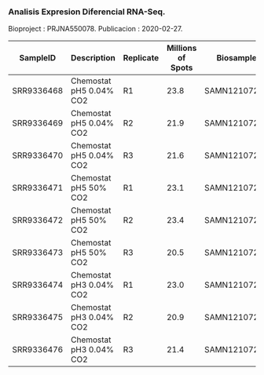 ### Analisis Expresion Diferencial RNA-Seq. 

Bioproject : PRJNA550078. 
Publicacion : 2020-02-27. 

|SampleID |      Description  |     Replicate | Millions of Spots | Biosample
|---------|-------------------|---------------------|-------------|-------------|
|SRR9336468 | Chemostat pH5 0.04% CO2 |  R1 | 23.8 |SAMN12107229 |
|SRR9336469 | Chemostat pH5 0.04% CO2 |  R2 | 21.9 |SAMN12107228 |
|SRR9336470 | Chemostat pH5 0.04% CO2 |  R3 | 21.6 | SAMN12107227 |
|SRR9336471 | Chemostat pH5 50%   CO2 |  R1 | 23.1 |  SAMN12107226 |
|SRR9336472 | Chemostat pH5 50%   CO2 |  R2 | 23.4| SAMN12107225 |
|SRR9336473 | Chemostat pH5 50%   CO2 |  R3 | 20.5| SAMN12107224|
|SRR9336474 | Chemostat pH3 0.04% CO2 |  R1 | 23.0| SAMN12107223|
|SRR9336475 | Chemostat pH3 0.04% CO2 |  R2 | 20.9| SAMN12107248 |
|SRR9336476 | Chemostat pH3 0.04% CO2 |  R3 | 21.4| SAMN12107244|

